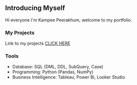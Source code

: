 ## Introducing Myself

Hi everyone I'm Kampee Peerakhum, welcome to my portfolio. 

### My Projects

Link to my projects [CLICK HERE](https://github.com/stlionnn/Kampee_Portfolio)

### Tools 

- Database: SQL (DML, DDL, SubQuery, Case)
- Programming: Python (Pandas, NumPy)
- Business Intelligence: Tableau, Power Bi, Looker Studio
